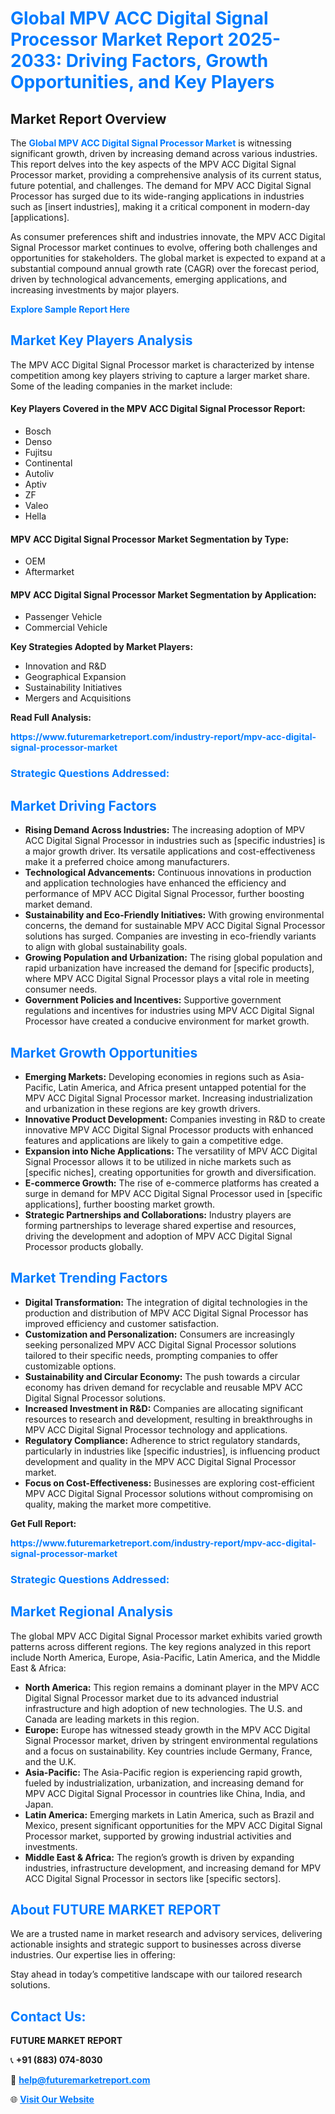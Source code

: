 <h1 style="color: #007BFF;">Global MPV ACC Digital Signal Processor Market Report 2025-2033: Driving Factors, Growth Opportunities, and Key Players</h1>

<section id="overview">
<h2>Market Report Overview</h2>
<p>The <a href="https://www.futuremarketreport.com/industry-report/mpv-acc-digital-signal-processor-market" style="color: #007BFF; text-decoration: none;"><strong>Global MPV ACC Digital Signal Processor Market</strong></a> is witnessing significant growth, driven by increasing demand across various industries. This report delves into the key aspects of the MPV ACC Digital Signal Processor market, providing a comprehensive analysis of its current status, future potential, and challenges. The demand for MPV ACC Digital Signal Processor has surged due to its wide-ranging applications in industries such as [insert industries], making it a critical component in modern-day [applications].</p>
<p>As consumer preferences shift and industries innovate, the MPV ACC Digital Signal Processor market continues to evolve, offering both challenges and opportunities for stakeholders. The global market is expected to expand at a substantial compound annual growth rate (CAGR) over the forecast period, driven by technological advancements, emerging applications, and increasing investments by major players.</p>
</section>

<section id="overview">
<p><a href="https://www.futuremarketreport.com/request-sample/reportId=36482" style="color: #007BFF; text-decoration: none;"><strong>Explore Sample Report Here</strong></a></p>
</section>

<section id="key-players">
<h2 style="color: #007BFF;">Market Key Players Analysis</h2>
<p>The MPV ACC Digital Signal Processor market is characterized by intense competition among key players striving to capture a larger market share. Some of the leading companies in the market include:</p>
<h4>Key Players Covered in the MPV ACC Digital Signal Processor Report:</h4>
<ul><li>Bosch</li><li>Denso</li><li>Fujitsu</li><li>Continental</li><li>Autoliv</li><li>Aptiv</li><li>ZF</li><li>Valeo</li><li>Hella</li></ul>
<h4>MPV ACC Digital Signal Processor Market Segmentation by Type:</h4>
<ul><li>OEM</li><li>Aftermarket</li></ul>

<h4>MPV ACC Digital Signal Processor Market Segmentation by Application:</h4>
<ul><li>Passenger Vehicle</li><li>Commercial Vehicle</li></ul>
<p><strong>Key Strategies Adopted by Market Players:</strong></p>
<ul>
<li>Innovation and R&D</li>
<li>Geographical Expansion</li>
<li>Sustainability Initiatives</li>
<li>Mergers and Acquisitions</li>
</ul>
</section>

<section>
<p><strong>Read Full Analysis: </strong></p><a href="https://www.futuremarketreport.com/industry-report/mpv-acc-digital-signal-processor-market" style="color: #007BFF; text-decoration: none;"><strong>https://www.futuremarketreport.com/industry-report/mpv-acc-digital-signal-processor-market</strong></a>
<h3 style="color: #007BFF;">Strategic Questions Addressed:</h3>
</section>

<section id="driving-factors">
<h2 style="color: #007BFF;">Market Driving Factors</h2>
<ul>
<li><strong>Rising Demand Across Industries:</strong> The increasing adoption of MPV ACC Digital Signal Processor in industries such as [specific industries] is a major growth driver. Its versatile applications and cost-effectiveness make it a preferred choice among manufacturers.</li>
<li><strong>Technological Advancements:</strong> Continuous innovations in production and application technologies have enhanced the efficiency and performance of MPV ACC Digital Signal Processor, further boosting market demand.</li>
<li><strong>Sustainability and Eco-Friendly Initiatives:</strong> With growing environmental concerns, the demand for sustainable MPV ACC Digital Signal Processor solutions has surged. Companies are investing in eco-friendly variants to align with global sustainability goals.</li>
<li><strong>Growing Population and Urbanization:</strong> The rising global population and rapid urbanization have increased the demand for [specific products], where MPV ACC Digital Signal Processor plays a vital role in meeting consumer needs.</li>
<li><strong>Government Policies and Incentives:</strong> Supportive government regulations and incentives for industries using MPV ACC Digital Signal Processor have created a conducive environment for market growth.</li>
</ul>
</section>

<section id="growth-opportunities">
<h2 style="color: #007BFF;">Market Growth Opportunities</h2>
<ul>
<li><strong>Emerging Markets:</strong> Developing economies in regions such as Asia-Pacific, Latin America, and Africa present untapped potential for the MPV ACC Digital Signal Processor market. Increasing industrialization and urbanization in these regions are key growth drivers.</li>
<li><strong>Innovative Product Development:</strong> Companies investing in R&D to create innovative MPV ACC Digital Signal Processor products with enhanced features and applications are likely to gain a competitive edge.</li>
<li><strong>Expansion into Niche Applications:</strong> The versatility of MPV ACC Digital Signal Processor allows it to be utilized in niche markets such as [specific niches], creating opportunities for growth and diversification.</li>
<li><strong>E-commerce Growth:</strong> The rise of e-commerce platforms has created a surge in demand for MPV ACC Digital Signal Processor used in [specific applications], further boosting market growth.</li>
<li><strong>Strategic Partnerships and Collaborations:</strong> Industry players are forming partnerships to leverage shared expertise and resources, driving the development and adoption of MPV ACC Digital Signal Processor products globally.</li>
</ul>
</section>

<section id="trending-factors">
<h2 style="color: #007BFF;">Market Trending Factors</h2>
<ul>
<li><strong>Digital Transformation:</strong> The integration of digital technologies in the production and distribution of MPV ACC Digital Signal Processor has improved efficiency and customer satisfaction.</li>
<li><strong>Customization and Personalization:</strong> Consumers are increasingly seeking personalized MPV ACC Digital Signal Processor solutions tailored to their specific needs, prompting companies to offer customizable options.</li>
<li><strong>Sustainability and Circular Economy:</strong> The push towards a circular economy has driven demand for recyclable and reusable MPV ACC Digital Signal Processor solutions.</li>
<li><strong>Increased Investment in R&D:</strong> Companies are allocating significant resources to research and development, resulting in breakthroughs in MPV ACC Digital Signal Processor technology and applications.</li>
<li><strong>Regulatory Compliance:</strong> Adherence to strict regulatory standards, particularly in industries like [specific industries], is influencing product development and quality in the MPV ACC Digital Signal Processor market.</li>
<li><strong>Focus on Cost-Effectiveness:</strong> Businesses are exploring cost-efficient MPV ACC Digital Signal Processor solutions without compromising on quality, making the market more competitive.</li>
</ul>
</section>

<section>
<p><strong>Get Full Report: </strong></p><a href="https://www.futuremarketreport.com/industry-report/mpv-acc-digital-signal-processor-market" style="color: #007BFF; text-decoration: none;"><strong>https://www.futuremarketreport.com/industry-report/mpv-acc-digital-signal-processor-market</strong></a>
<h3 style="color: #007BFF;">Strategic Questions Addressed:</h3>
</section>


<section id="regional-analysis">
<h2 style="color: #007BFF;">Market Regional Analysis</h2>
<p>The global MPV ACC Digital Signal Processor market exhibits varied growth patterns across different regions. The key regions analyzed in this report include North America, Europe, Asia-Pacific, Latin America, and the Middle East & Africa:</p>
<ul>
<li><strong>North America:</strong> This region remains a dominant player in the MPV ACC Digital Signal Processor market due to its advanced industrial infrastructure and high adoption of new technologies. The U.S. and Canada are leading markets in this region.</li>
<li><strong>Europe:</strong> Europe has witnessed steady growth in the MPV ACC Digital Signal Processor market, driven by stringent environmental regulations and a focus on sustainability. Key countries include Germany, France, and the U.K.</li>
<li><strong>Asia-Pacific:</strong> The Asia-Pacific region is experiencing rapid growth, fueled by industrialization, urbanization, and increasing demand for MPV ACC Digital Signal Processor in countries like China, India, and Japan.</li>
<li><strong>Latin America:</strong> Emerging markets in Latin America, such as Brazil and Mexico, present significant opportunities for the MPV ACC Digital Signal Processor market, supported by growing industrial activities and investments.</li>
<li><strong>Middle East & Africa:</strong> The region’s growth is driven by expanding industries, infrastructure development, and increasing demand for MPV ACC Digital Signal Processor in sectors like [specific sectors].</li>
</ul>
</section>

<footer>
<h2 style="color: #007BFF;">About FUTURE MARKET REPORT</h2>
<p>We are a trusted name in market research and advisory services, delivering actionable insights and strategic support to businesses across diverse industries. Our expertise lies in offering:</p>

<p>Stay ahead in today’s competitive landscape with our tailored research solutions.</p>

<h2 style="color: #007BFF;">Contact Us:</h2>
<p><strong>FUTURE MARKET REPORT</strong></p>
<p>📞 <strong>+91 (883) 074-8030</strong></p>
<p>📧 <strong><a href="mailto:help@futuremarketreport.com" style="color: #007BFF;">help@futuremarketreport.com</a></strong></p>
<p>🌐 <strong><a href="https://www.futuremarketreport.com/" style="color: #007BFF;">Visit Our Website</a></strong></p>
</footer>
